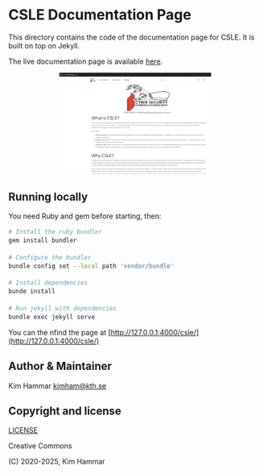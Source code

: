 # CSLE Documentation Page

This directory contains the code of the documentation page for CSLE. It is built on top on Jekyll.

The live documentation page is available [here](https://limmen.dev/csle).

<p align="center">
<img src="img/docs_screen.png" width="60%", height="60%">
</p>

## Running locally

You need Ruby and gem before starting, then:

```bash
# Install the ruby bundler
gem install bundler

# Configure the bundler
bundle config set --local path 'vendor/bundle'

# Install dependencies
bunde install

# Run jekyll with dependencies
bundle exec jekyll serve
```
You can the nfind the page at [http://127.0.0.1:4000/csle/](http://127.0.0.1:4000/csle/)
## Author & Maintainer

Kim Hammar <kimham@kth.se>

## Copyright and license

[LICENSE](../LICENSE.md)

Creative Commons

(C) 2020-2025, Kim Hammar